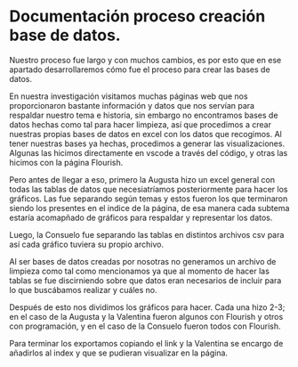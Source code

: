 # Documentación proceso creación base de datos. 
Nuestro proceso fue largo y con muchos cambios, es por esto que en ese apartado desarrollaremos cómo fue el proceso para crear las bases de datos. 

En nuestra investigación visitamos muchas páginas web que nos proporcionaron bastante información y datos que nos servían para respaldar nuestro tema e historia, sin embargo no encontramos bases de datos hechas como tal para hacer limpieza, así que procedimos a crear nuestras propias bases de datos en excel con los datos que recogimos. Al tener nuestras bases ya hechas, procedimos a generar las visualizaciones. Algunas las hicimos directamente en vscode a través del código, y otras las hicimos con la página Flourish.  

Pero antes de llegar a eso, primero la Augusta hizo un excel general con todas las tablas de datos que necesiatríamos posteriormente para hacer los gráficos. Las fue separando según temas y estos fueron los que terminaron siendo los presentes en el indice de la página, de esa manera cada subtema estaría acomapñado de gráficos para respaldar y representar los datos. 

Luego, la Consuelo fue separando las tablas en distintos archivos csv para así cada gráfico tuviera su propio archivo. 

Al ser bases de datos creadas por nosotras no generamos un archivo de limpieza como tal como mencionamos ya que al momento de hacer las tablas se fue discirniendo sobre que datos eran necesarios de incluir para lo que buscábamos realizar y cuáles no. 

Después de esto nos dividimos los gráficos para hacer. Cada una hizo 2-3; en el caso de la Augusta y la Valentina fueron algunos con Flourish y otros con programación, y en el caso de la Consuelo fueron todos con Flourish. 

Para terminar los exportamos copiando el link y la Valentina se encargo de añadirlos al index y que se pudieran visualizar en la página. 


